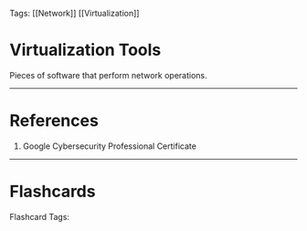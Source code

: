 Tags: [[Network]] [[Virtualization]]

# Virtualization Tools

Pieces of software that perform network operations.

---

# References

1. Google Cybersecurity Professional Certificate

---

# Flashcards

Flashcard Tags: 